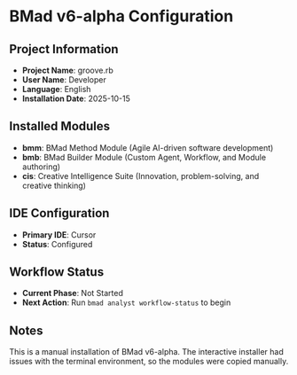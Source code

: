 # BMad v6-alpha Configuration

## Project Information
- **Project Name**: groove.rb
- **User Name**: Developer
- **Language**: English
- **Installation Date**: 2025-10-15

## Installed Modules
- **bmm**: BMad Method Module (Agile AI-driven software development)
- **bmb**: BMad Builder Module (Custom Agent, Workflow, and Module authoring)
- **cis**: Creative Intelligence Suite (Innovation, problem-solving, and creative thinking)

## IDE Configuration
- **Primary IDE**: Cursor
- **Status**: Configured

## Workflow Status
- **Current Phase**: Not Started
- **Next Action**: Run `bmad analyst workflow-status` to begin

## Notes
This is a manual installation of BMad v6-alpha. The interactive installer had issues with the terminal environment, so the modules were copied manually.
